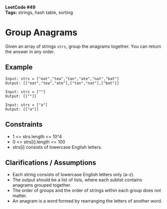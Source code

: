 **LeetCode #49**  
**Tags:** strings, hash table, sorting

# Group Anagrams

Given an array of strings `strs`, group the anagrams together. You can return the answer in any order.

## Example

```
Input: strs = ["eat","tea","tan","ate","nat","bat"]
Output: [["eat","tea","ate"],["tan","nat"],["bat"]]

Input: strs = [""]
Output: [[""]]

Input: strs = ["a"]
Output: [["a"]]
```

## Constraints
- 1 <= strs.length <= 10^4
- 0 <= strs[i].length <= 100
- strs[i] consists of lowercase English letters.

## Clarifications / Assumptions
- Each string consists of lowercase English letters only (a-z).
- The output should be a list of lists, where each sublist contains anagrams grouped together.
- The order of groups and the order of strings within each group does not matter.
- An anagram is a word formed by rearranging the letters of another word. 